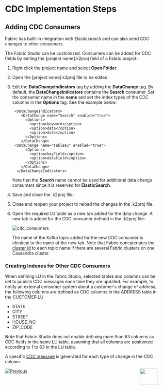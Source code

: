 # CDC Implementation Steps

## Adding CDC Consumers

Fabric has built-in integration with Elasticsearch and can also send CDC changes to other consumers. 

The Fabric Studio can be customized. Consumers can be added for CDC fields by editing the [project name].k2proj field of a Fabric project:


1.  Right click the project name and select **Open Folder**.

2. Open the [project name].k2proj file to be edited.

3. Edit the **DataChangeIndicators** tag by adding the **DataChange** tag. By default, the **DataChangeIndicators** contains the **Search** consumer.  Set the consumer name in the **name** and set the index types of the CDC columns in the **Options** tag.  See the example below:

   ```
    <DataChangeIndicators>
       <DataChange name="Search" enabled="true">
         <Options>
           <option>keyword</option>
           <option>data</option>
           <option>date</option>
         </Options>
       </DataChange>
   	<DataChange name="Tableau" enabled="true">
         <Options>
           <option>keyField</option>
           <option>dataField</option>
         </Options>
       </DataChange>
     </DataChangeIndicators>
   ```
   
   Note that the **Search** name cannot be used for additional data change consumers since it is reserved for **ElasticSearch**. 
   
   
   
4. Save and close the .k2proj file.

5. Close and reopen your project to reload the changes in the .k2proj file.

6. Open the required LU table as a new tab added for the data change. A new tab is added for the CDC consumer defined in the .k2proj file: 

   ![cdc_consumers](images/cdc_consumers_tabs.png)

   

   The name of the Kafka topic added for the new CDC consumer is identical to the name of the new tab. 
   Note that Fabric concatenates the [cluster id](/articles/02_fabric_architecture/05_fabric_main_configuration_files.md#nodeid) to each topic name if there are several Fabric clusters on one Cassandra cluster.
    

### Creating Indexes for Other CDC Consumers



When defining LU in the Fabric Studio, selected tables and columns can be set to publish CDC messages each time they are updated. 
For example, to notify an external consumer system about a customer's change of address, the following columns are defined as CDC columns in the ADDRESS table in the CUSTOMER LU: 

-  STATE
-  CITY
-  STREET
-  HOUSE_NO
-  ZIP_CODE 

Note that Fabric Studio does not enable defining more than 63 columns as CDC fields in the same LU table, assuming that all columns are positioned according to 1 to 63 in the LU table.

A specific [CDC message](02_cdc_messages.md) is generated for each type of change in the CDC column. 





[![Previous](/articles/images/Previous.png)](02_cdc_messages.md)[<img align="right" width="60" height="54" src="/articles/images/Next.png">](04_cdc_publication_flow.md)
